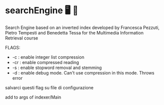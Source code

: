 # searchEngine 	🖥️  :page_with_curl:
Search Engine based on an inverted index developed by Francesca Pezzuti, Pietro Tempesti and Benedetta Tessa for the Multimedia Information Retrieval course

FLAGS:
- -c : enable integer list compression 
- -cr : enable compressed reading
- -s : enable stopword removal and stemming
- -d : enable debug mode. Can't use compression in this mode. Throws error

salvarci questi flag su file di configurazione

add to args of indexer/Main 


